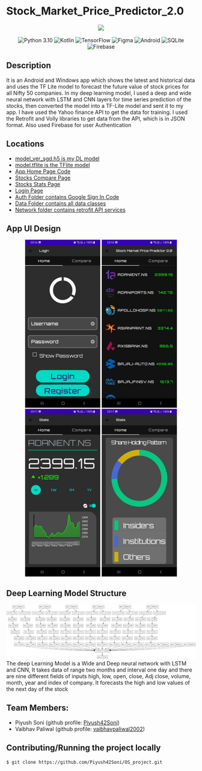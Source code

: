 # Stock_Market_Price_Predictor_2.0
<div align="center">
<img src="https://th.bing.com/th/id/OIG.KaoRXthw6k2vgT_RVFgi?w=173&h=173&c=6&pcl=1b1a19&r=0&o=5&dpr=1.1&pid=ImgGn" width=250 style="border-radius:50"/>
  
  ![Python 3.10](https://img.shields.io/badge/Python-287595.svg?style=for-the-badge&logo=Python&logoColor=white)
  ![Kotlin](https://img.shields.io/badge/kotlin-%237F52FF.svg?style=for-the-badge&logo=kotlin&logoColor=white)
  ![TensorFlow](https://img.shields.io/badge/TensorFlow-%23FF6F00.svg?style=for-the-badge&logo=TensorFlow&logoColor=white)
  ![Figma](https://img.shields.io/badge/figma-%23F24E1E.svg?style=for-the-badge&logo=figma&logoColor=white)
  ![Android](https://img.shields.io/badge/Android-37F52FF.svg?style=for-the-badge&logo=Android&logoColor=white)
  ![SQLite](https://img.shields.io/badge/SQLite-293764.svg?style=for-the-badge&logo=SQLite&logoColor=white)
  ![Firebase](https://img.shields.io/badge/Firebase-972.svg?style=for-the-badge&logo=Firebase&logoColor=white)
</div>

## Description
It is an Android and Windows app which shows the latest and historical data and uses the TF Lite model to forecast the future value of stock prices for all Nifty 50 companies. In my deep learning model, I used a deep and wide neural network with LSTM and CNN layers for time series prediction of the stocks, then converted the model into a TF-Lite model and sent it to my app. I have used the Yahoo finance API to get the data for training. I used the Retrofit and Volly libraries to get data from the API, which is in JSON format. Also used Firebase for user Authentication

## Locations
- [model_ver_sgd.h5 is my DL model](https://github.com/Piyush42Soni/Stock_Market_Share_Price_Predictor_App/blob/master/SharePricePredictor.ipynb)
- [model.tflite is the TFlite model](https://github.com/Piyush42Soni/Stock_Market_Price_Predictor_2.0/blob/master/app/src/main/ml/model.tflite)
- [App Home Page Code](https://github.com/Piyush42Soni/Stock_Market_Price_Predictor_2.0/blob/master/app/src/main/java/com/example/stockmarketpricepredictor20/HomePage.kt)
- [Stocks Compare Page](https://github.com/Piyush42Soni/Stock_Market_Price_Predictor_2.0/blob/master/app/src/main/java/com/example/stockmarketpricepredictor20/ComparePage.kt)
- [Stocks Stats Page](https://github.com/Piyush42Soni/Stock_Market_Price_Predictor_2.0/blob/master/app/src/main/java/com/example/stockmarketpricepredictor20/StatsPage.kt)
- [Login Page](https://github.com/Piyush42Soni/Stock_Market_Price_Predictor_2.0/blob/master/app/src/main/java/com/example/stockmarketpricepredictor20/LoginPage.kt)
- [Auth Folder contains Google Sign In Code](https://github.com/Piyush42Soni/Stock_Market_Price_Predictor_2.0/tree/master/app/src/main/java/com/example/stockmarketpricepredictor20/auth)
- [Data Folder contains all data classes](https://github.com/Piyush42Soni/Stock_Market_Price_Predictor_2.0/tree/master/app/src/main/java/com/example/stockmarketpricepredictor20/data)
- [Network folder contains retrofit API services](https://github.com/Piyush42Soni/Stock_Market_Price_Predictor_2.0/tree/master/app/src/main/java/com/example/stockmarketpricepredictor20/network)

## App UI Design

<div align="center"> 
 <img src="https://github.com/Piyush42Soni/Stock_Market_Price_Predictor_2.0/blob/master/images_for_readme/u1.jpeg" width=200 />
 <img src="https://github.com/Piyush42Soni/Stock_Market_Price_Predictor_2.0/blob/master/images_for_readme/u2.jpeg" width=200 />
  <img src="https://github.com/Piyush42Soni/Stock_Market_Price_Predictor_2.0/blob/master/images_for_readme/u3.jpeg" width=200 />
 <img src="https://github.com/Piyush42Soni/Stock_Market_Price_Predictor_2.0/blob/master/images_for_readme/u4.jpeg" width=200 />
</div>

## Deep Learning Model Structure

<div align="center"> 
 <img src="https://github.com/Piyush42Soni/Stock_Market_Price_Predictor_2.0/blob/master/images_for_readme/dl_model.png" width=600 />
</div>
The deep Learning Model is a Wide and Deep neural network with LSTM and CNN, It takes data of range two months and interval one day and there are nine different fields of inputs high, low, open, close, Adj close, volume, month, year and index of company. It forecasts the high and low  values of the next day of the stock   

## Team Members:
- Piyush Soni (github profile: [Piyush42Soni](https://github.com/Piyush42Soni/))
- Vaibhav Paliwal (github profile: [vaibhavpaliwal2002](https://github.com/vaibhavpaliwal2002))

## Contributing/Running the project locally
```bash
$ git clone https://github.com/Piyush42Soni/OS_project.git
```
